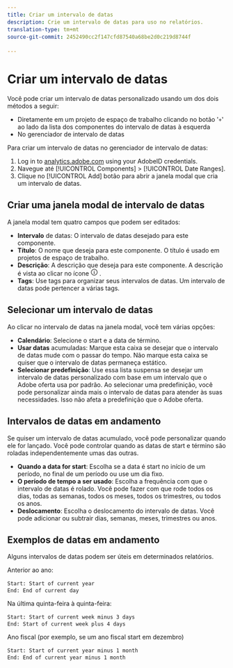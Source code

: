 ```yaml
---
title: Criar um intervalo de datas
description: Crie um intervalo de datas para uso no relatórios.
translation-type: tm+mt
source-git-commit: 2452490cc2f147cfd87540a68be2d0c219d8744f

---
```



# Criar um intervalo de datas

Você pode criar um intervalo de datas personalizado usando um dos dois métodos a seguir:

* Diretamente em um projeto de espaço de trabalho clicando no botão &#39;`+`&#39; ao lado da lista dos componentes do intervalo de datas à esquerda
* No gerenciador de intervalo de datas

Para criar um intervalo de datas no gerenciador de intervalo de datas:

1. Log in to [analytics.adobe.com](https://analytics.adobe.com) using your AdobeID credentials.
1. Navegue até [!UICONTROL Components] > [!UICONTROL Date Ranges].
1. Clique no [!UICONTROL Add] botão para abrir a janela modal que cria um intervalo de datas.

## Criar uma janela modal de intervalo de datas

A janela modal tem quatro campos que podem ser editados:

* **Intervalo** de datas: O intervalo de datas desejado para este componente.
* **Título**: O nome que deseja para este componente. O título é usado em projetos de espaço de trabalho.
* **Descrição**: A descrição que deseja para este componente. A descrição é vista ao clicar no ícone ![i](../assets/i.png) .
* **Tags**: Use tags para organizar seus intervalos de datas. Um intervalo de datas pode pertencer a várias tags.

## Selecionar um intervalo de datas

Ao clicar no intervalo de datas na janela modal, você tem várias opções:

* **Calendário**: Selecione o start e a data de término.
* **Usar datas** acumuladas: Marque esta caixa se desejar que o intervalo de datas mude com o passar do tempo. Não marque esta caixa se quiser que o intervalo de datas permaneça estático.
* **Selecionar predefinição**: Use essa lista suspensa se desejar um intervalo de datas personalizado com base em um intervalo que o Adobe oferta usa por padrão. Ao selecionar uma predefinição, você pode personalizar ainda mais o intervalo de datas para atender às suas necessidades. Isso não afeta a predefinição que o Adobe oferta.

## Intervalos de datas em andamento

Se quiser um intervalo de datas acumulado, você pode personalizar quando ele for lançado. Você pode controlar quando as datas de start e término são roladas independentemente umas das outras.

* **Quando a data for start**: Escolha se a data é start no início de um período, no final de um período ou use um dia fixo.
* **O período de tempo a ser usado**: Escolha a frequência com que o intervalo de datas é rolado. Você pode fazer com que rode todos os dias, todas as semanas, todos os meses, todos os trimestres, ou todos os anos.
* **Deslocamento**: Escolha o deslocamento do intervalo de datas. Você pode adicionar ou subtrair dias, semanas, meses, trimestres ou anos.

## Exemplos de datas em andamento

Alguns intervalos de datas podem ser úteis em determinados relatórios.

Anterior ao ano:

```text
Start: Start of current year
End: End of current day
```

Na última quinta-feira à quinta-feira:

```text
Start: Start of current week minus 3 days
End: Start of current week plus 4 days
```

Ano fiscal (por exemplo, se um ano fiscal start em dezembro)

```text
Start: Start of current year minus 1 month
End: End of current year minus 1 month
```

